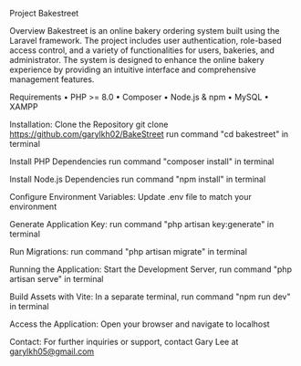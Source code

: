 Project Bakestreet

Overview
Bakestreet is an online bakery ordering system built using the Laravel framework. The project includes user authentication, role-based access control, and a variety of functionalities for users, bakeries, and administrator. The system is designed to enhance the online bakery experience by providing an intuitive interface and comprehensive management features.

Requirements
	•	PHP >= 8.0
	•	Composer
	•	Node.js & npm
	•	MySQL
	•	XAMPP 


Installation:
Clone the Repository
git clone https://github.com/garylkh02/BakeStreet
run command "cd bakestreet" in terminal

Install PHP Dependencies
run command "composer install" in terminal

Install Node.js Dependencies
run command "npm install" in terminal

Configure Environment Variables:
Update .env file to match your environment

Generate Application Key:
run command "php artisan key:generate" in terminal

Run Migrations:
run command "php artisan migrate" in terminal


Running the Application:
Start the Development Server,
run command "php artisan serve" in terminal

Build Assets with Vite:
In a separate terminal,
run command "npm run dev" in terminal


Access the Application:
Open your browser and navigate to localhost


Contact:
For further inquiries or support, contact Gary Lee at garylkh05@gmail.com
